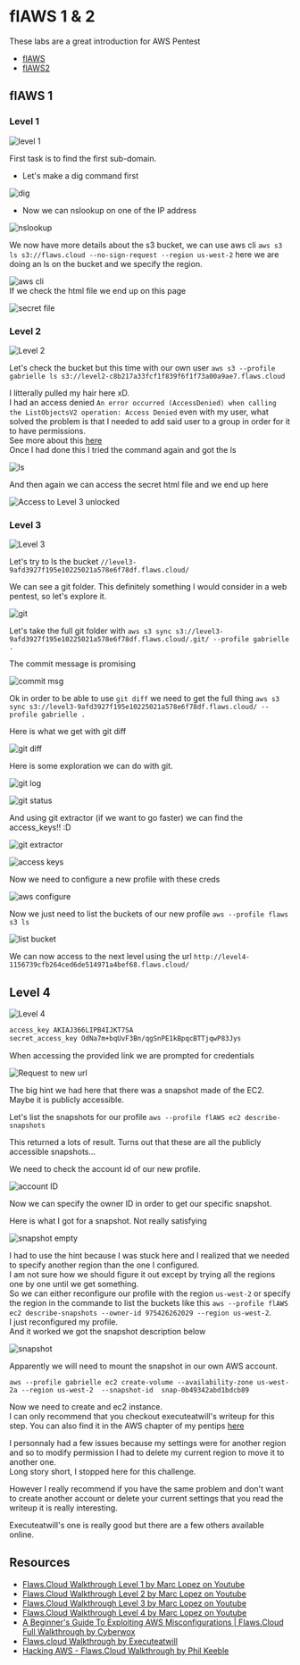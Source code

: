 # flAWS 1 & 2

These labs are a great introduction for AWS Pentest  

- [flAWS](http://flaws.cloud/)
- [flAWS2](http://flaws2.cloud/)

## flAWS 1

### Level 1

![level 1](../.res/2023-07-07-10-45-15.png)

First task is to find the first sub-domain.  

- Let's make a dig command first  

![dig](../.res/2023-07-07-10-46-58.png)  

- Now we can nslookup on one of the IP address  

![nslookup](../.res/2023-07-07-10-55-15.png)  

We now have more details about the s3 bucket, we can use aws cli `aws s3 ls s3://flaws.cloud --no-sign-request --region us-west-2` here we are doing an ls on the bucket and we specify the region.  

![aws cli](../.res/2023-07-07-14-05-23.png)  
If we check the html file we end up on this page  

![secret file](../.res/2023-07-07-14-22-39.png)  

### Level 2

![Level 2](../.res/2023-07-07-14-23-48.png)  

Let's check the bucket but this time with our own user `aws s3 --profile gabrielle ls s3://level2-c8b217a33fcf1f839f6f1f73a00a9ae7.flaws.cloud`

I litterally pulled my hair here xD.  
I had an access denied `An error occurred (AccessDenied) when calling the ListObjectsV2 operation: Access Denied` even with my user, what solved the problem is that I needed to add said user to a group in order for it to have permissions.  
See more about this [here](../cloud/aws.md)  
Once I had done this I tried the command again and got the ls  

![ls](../.res/2023-07-07-16-19-04.png)  

And then again we can access the secret html file and we end up here  

![Access to Level 3 unlocked](../.res/2023-07-07-16-20-25.png)  

### Level 3

![Level 3](../.res/2023-07-15-10-44-18.png)  

Let's try to ls the bucket `//level3-9afd3927f195e10225021a578e6f78df.flaws.cloud/`  

We can see a git folder. This definitely something I would consider in a web pentest, so let's explore it.  

![git](../.res/2023-07-15-11-11-49.png)  

Let's take the full git folder with `aws s3 sync s3://level3-9afd3927f195e10225021a578e6f78df.flaws.cloud/.git/ --profile gabrielle .`  

The commit message is promising  

![commit msg](../.res/2023-07-15-11-25-22.png)  

Ok in order to be able to use `git diff` we need to get the full thing `aws s3 sync s3://level3-9afd3927f195e10225021a578e6f78df.flaws.cloud/ --profile gabrielle .`  

Here is what we get with git diff  

![git diff](../.res/2023-07-15-11-43-00.png)  

Here is some exploration we can do with git.  

![git log](../.res/2023-07-15-12-09-12.png)  

![git status](../.res/2023-07-15-12-25-14.png)  

And using git extractor (if we want to go faster) we can find the access_keys!! :D

![git extractor](../.res/2023-07-15-14-11-48.png)  

![access keys](../.res/2023-07-15-14-12-29.png)  

Now we need to configure a new profile with these creds  

![aws configure](../.res/2023-07-15-14-16-30.png)  

Now we just need to list the buckets of our new profile `aws --profile flaws s3 ls`  

![list bucket](../.res/2023-07-15-14-28-35.png)  

We can now access to the next level using the url `http://level4-1156739cfb264ced6de514971a4bef68.flaws.cloud/`  

## Level 4

![Level 4](../.res/2023-07-15-14-38-42.png)  

```txt
access_key AKIAJ366LIPB4IJKT7SA
secret_access_key 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
```

When accessing the provided link we are prompted for credentials  

![Request to new url](../.res/2023-07-15-14-40-39.png)  

The big hint we had here that there was a snapshot made of the EC2.  
Maybe it is publicly accessible.  

Let's list the snapshots for our profile `aws --profile flAWS ec2 describe-snapshots`  

This returned a lots of result. Turns out that these are all the publicly accessible snapshots...

We need to check the account id of our new profile.  

![account ID](../.res/2023-07-15-14-48-53.png)  

Now we can specify the owner ID in order to get our specific snapshot.  

Here is what I got for a snapshot. Not really satisfying  

![snapshot empty](../.res/2023-07-15-15-11-05.png)  

I had to use the hint because I was stuck here and I realized that we needed to specify another region than the one I configured.  
I am not sure how we should figure it out except by trying all the regions one by one until we get something.  
So we can either reconfigure our profile with the region `us-west-2` or specify the region in the commande to list the buckets like this `aws --profile flAWS ec2 describe-snapshots --owner-id 975426262029 --region us-west-2`.  
I just reconfigured my profile.  
And it worked we got the snapshot description below  

![snapshot](../.res/2023-07-15-15-13-41.png)  

Apparently we will need to mount the snapshot in our own AWS account.  

`aws --profile gabrielle ec2 create-volume --availability-zone us-west-2a --region us-west-2  --snapshot-id  snap-0b49342abd1bdcb89`  

Now we need to create and ec2 instance.  
I can only recommend that you checkout executeatwill's writeup for this step.
You can also find it in the AWS chapter of my pentips [here](../cloud/aws.md)  

I personnaly had a few issues because my settings were for another region and so to modify permission I had to delete my current region to move it to another one.  
Long story short, I stopped here for this challenge.  

However I really recommend if you have the same problem and don't want to create another account or delete your current settings that you read the writeup it is really interesting.  

Executeatwill's one is really good but there are a few others available online.  

## Resources

- [Flaws.Cloud Walkthrough Level 1 by Marc Lopez on Youtube](https://youtu.be/-3rtfcAtfw8)
- [Flaws.Cloud Walkthrough Level 2 by Marc Lopez on Youtube](https://youtu.be/IgZw_MKrYeA)
- [Flaws.Cloud Walkthrough Level 3 by Marc Lopez on Youtube](https://youtu.be/3K11OGohuMI)
- [Flaws.Cloud Walkthrough Level 4 by Marc Lopez on Youtube](https://youtu.be/SK-Vm2JqV30)
- [A Beginner's Guide To Exploiting AWS Misconfigurations | Flaws.Cloud Full Walkthrough by Cyberwox](https://youtu.be/Suxqxd74a_Q)
- [Flaws.cloud Walkthrough by Executeatwill](https://executeatwill.com/2022/01/17/Flaws.Cloud-Walkthrough/)
- [Hacking AWS - Flaws.Cloud Walkthrough by Phil Keeble](https://philkeeble.com/cloud/Flaws.Cloud-Walkthrough/)